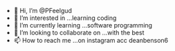 - 👋 Hi, I’m @PFeelgud
- 👀 I’m interested in ...learning coding
- 🌱 I’m currently learning ...software programming
- 💞️ I’m looking to collaborate on ...with the best
- 📫 How to reach me ...on instagram acc deanbenson6

<!---
PFeelgud/PFeelgud is a ✨ special ✨ repository because its `README.md` (this file) appears on your GitHub profile.
You can click the Preview link to take a look at your changes.
--->
